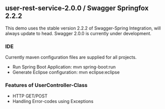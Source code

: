 
## user-rest-service-2.0.0 / Swagger Springfox 2.2.2
This demo uses the stable version 2.2.2 of Swagger-Spring Integration,  will always update to head.
Swagger 2.0.0 is currently under development.

### IDE
Currently maven configuration files are supplied for all projects.

* Run Spring Boot Application: mvn spring-boot:run
* Generate Eclipse configuration: mvn eclipse:eclipse


### Features of UserController-Class
* HTTP GET/POST
* Handling Error-codes using Exceptions

